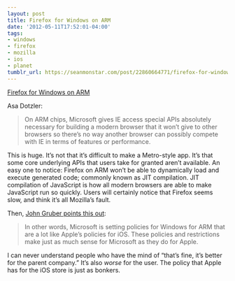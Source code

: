 ```yaml
---
layout: post
title: Firefox for Windows on ARM
date: '2012-05-11T17:52:01-04:00'
tags:
- windows
- firefox
- mozilla
- ios
- planet
tumblr_url: https://seanmonstar.com/post/22860664771/firefox-for-windows-on-arm
---
```

[Firefox for Windows on ARM](http://weblogs.mozillazine.org/asa/archives/2012/05/firefox-on-windows-o.html)  

Asa Dotzler:

> On ARM chips, Microsoft gives IE access special APIs absolutely necessary for building a modern browser that it won’t give to other browsers so there’s no way another browser can possibly compete with IE in terms of features or performance.

This is huge. It’s not that it’s difficult to make a Metro-style app. It’s that some core underlying APIs that users take for granted aren’t available. An easy one to notice: Firefox on ARM won’t be able to dynamically load and execute generated code; commonly known as JIT compilation. JIT compilation of JavaScript is how all modern browsers are able to make JavaScript run so quickly. Users will certainly notice that Firefox seems slow, and think it’s all Mozilla’s fault.

Then, [John Gruber points this out](http://daringfireball.net/linked/2012/05/10/dotzler-firefox-windows-arm):

> In other words, Microsoft is setting policies for Windows for ARM that are a lot like Apple’s policies for iOS. These policies and restrictions make just as much sense for Microsoft as they do for Apple.

I can never understand people who have the mind of “that’s fine, it’s better for the parent company.” It’s also _worse_ for the user. The policy that Apple has for the iOS store is just as bonkers.

